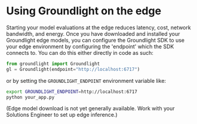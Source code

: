 # Using Groundlight on the edge

Starting your model evaluations at the edge reduces latency, cost, network bandwidth, and energy. Once you have downloaded and installed your Groundlight edge models, you can configure the Groundlight SDK to use your edge environment by configuring the 'endpoint' which the SDK connects to.  You can do this either directly in code as such:

```python
from groundlight import Groundlight
gl = Groundlight(endpoint="http://localhost:6717")
```

or by setting the `GROUNDLIGHT_ENDPOINT` environment variable like:

```bash
export GROUNDLIGHT_ENDPOINT=http://localhost:6717
python your_app.py
```

(Edge model download is not yet generally available. Work with your Solutions Engineer to set up edge inference.)

